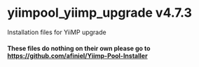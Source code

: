 # yiimpool_yiimp_upgrade v4.7.3
Installation files for YiiMP upgrade

#### These files do nothing on their own please go to https://github.com/afiniel/Yiimp-Pool-Installer
